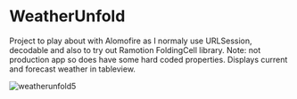 # WeatherUnfold
Project to play about with Alomofire as I normaly use URLSession, decodable and also to try out Ramotion FoldingCell library. Note: not production app so does have some hard coded properties. Displays current and forecast weather in tableview.

![weatherunfold5](https://user-images.githubusercontent.com/26629973/37201000-55fe7d34-237e-11e8-8e6f-dbb9af530dd5.gif)
